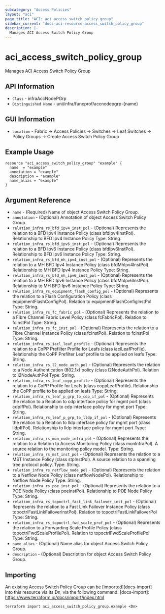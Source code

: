 ```yaml
---
subcategory: "Access Policies"
layout: "aci"
page_title: "ACI: aci_access_switch_policy_group"
sidebar_current: "docs-aci-resource-access_switch_policy_group"
description: |-
  Manages ACI Access Switch Policy Group
---
```


# aci_access_switch_policy_group #

Manages ACI Access Switch Policy Group

## API Information ##

* `Class` - infraAccNodePGrp
* `Distinguished Name` - uni/infra/funcprof/accnodepgrp-{name}

## GUI Information ##

* `Location` - Fabric -> Access Policies -> Switches -> Leaf Switches -> Policy Groups -> Create Access Switch Policy Group


## Example Usage ##

```hcl
resource "aci_access_switch_policy_group" "example" {
  name  = "example"
  annotation = "example"
  description = "example"
  name_alias = "example"
}
```

## Argument Reference ##


* `name` - (Required) Name of object Access Switch Policy Group.
* `annotation` - (Optional) Annotation of object Access Switch Policy Group.
* `relation_infra_rs_bfd_ipv4_inst_pol` - (Optional) Represents the relation to a BFD Ipv4 Instance Policy (class bfdIpv4InstPol). Relationship to BFD Ipv4 Instance Policy Type: String.
* `relation_infra_rs_bfd_ipv6_inst_pol` - (Optional) Represents the relation to a BFD Ipv6 Instance Policy (class bfdIpv6InstPol). Relationship to BFD Ipv6 Instance Policy Type: String.
* `relation_infra_rs_bfd_mh_ipv4_inst_pol` - (Optional) Represents the relation to a MH BFD Ipv4 Instance Policy (class bfdMhIpv4InstPol). Relationship to MH BFD Ipv4 Instance Policy Type: String.
* `relation_infra_rs_bfd_mh_ipv6_inst_pol` - (Optional) Represents the relation to a MH BFD Ipv6 Instance Policy (class bfdMhIpv6InstPol). Relationship to MH BFD Ipv6 Instance Policy Type: String.
* `relation_infra_rs_equipment_flash_config_pol` - (Optional) Represents the relation to a Flash Configuration Policy (class equipmentFlashConfigPol). Relation to equipmentFlashConfigInstPol Type: String.
* `relation_infra_rs_fc_fabric_pol` - (Optional) Represents the relation to a Fibre Channel Fabric Level Policy (class fcFabricPol). Relation to fcInstPol Type: String.
* `relation_infra_rs_fc_inst_pol` - (Optional) Represents the relation to a Fibre Channel Instance Policy (class fcInstPol). Relation to fcInstPol Type: String.
* `relation_infra_rs_iacl_leaf_profile` - (Optional) Represents the relation to a CoPP Prefilter Profile for Leafs (class iaclLeafProfile). Relationship the CoPP Prefilter Leaf profile to be applied on leafs Type: String.
* `relation_infra_rs_l2_node_auth_pol` - (Optional) Represents the relation to a Node Authentication (802.1x) policy (class l2NodeAuthPol). Relation to l2NodeAuthPol Type: String.
* `relation_infra_rs_leaf_copp_profile` - (Optional) Represents the relation to a CoPP Profile for Leafs (class coppLeafProfile). Relationship the CoPP profile to be applied on leafs Type: String.
* `relation_infra_rs_leaf_p_grp_to_cdp_if_pol` - (Optional) Represents the relation to a Relation to cdp interface policy for mgmt port (class cdpIfPol). Relationship to cdp interface policy for mgmt port Type: String.
* `relation_infra_rs_leaf_p_grp_to_lldp_if_pol` - (Optional) Represents the relation to a Relation to lldp interface policy for mgmt port (class lldpIfPol). Relationship to lldp interface policy for mgmt port Type: String.
* `relation_infra_rs_mon_node_infra_pol` - (Optional) Represents the relation to a Relation to Access Monitoring Policy (class monInfraPol). A source relation to the monitoring policy model. Type: String.
* `relation_infra_rs_mst_inst_pol` - (Optional) Represents the relation to a MST Instance Policy (class stpInstPol). A source relation to a spanning tree protocol policy. Type: String.
* `relation_infra_rs_netflow_node_pol` - (Optional) Represents the relation to a Netflow Node Policy (class netflowNodePol). Relationship to Netflow Node Policy Type: String.
* `relation_infra_rs_poe_inst_pol` - (Optional) Represents the relation to a POE Node Policy (class poeInstPol). Relationship to POE Node Policy Type: String.
* `relation_infra_rs_topoctrl_fast_link_failover_inst_pol` - (Optional) Represents the relation to a Fast Link Failover Instance Policy (class topoctrlFastLinkFailoverInstPol). Relation to topoctrlFastLinkFailoverPol Type: String.
* `relation_infra_rs_topoctrl_fwd_scale_prof_pol` - (Optional) Represents the relation to a Forwarding Scale Profile Policy (class topoctrlFwdScaleProfilePol). Relation to topoctrlFwdScaleProfilePol Type: String.
* `name_alias` - (Optional) Name alias for object Access Switch Policy Group. 
* `description` - (Optional) Description for object Access Switch Policy Group.


## Importing ##

An existing Access Switch Policy Group can be [imported][docs-import] into this resource via its Dn, via the following command:
[docs-import]: https://www.terraform.io/docs/import/index.html


```
terraform import aci_access_switch_policy_group.example <Dn>
```